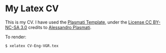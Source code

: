 My Latex CV
============

This is my CV. I have used the
[Plasmati Template](http://www.LaTeXTemplates.com), under the [License CC
BY-NC-SA 3.0](http://creativecommons.org/licenses/by-nc-sa/3.0/) credits to [Alessandro
Plasmati](alessandro.plasmati@gmail.com).

To render:
```
$ xelatex CV-Eng-VGR.tex
```

